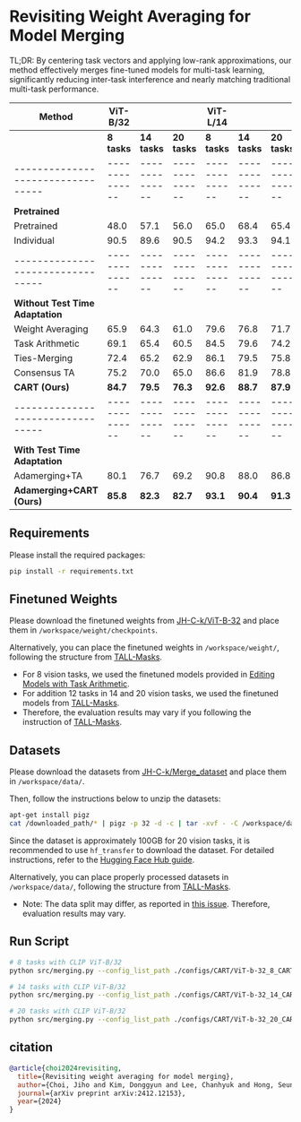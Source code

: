 # Revisiting Weight Averaging for Model Merging

TL;DR:  By centering task vectors and applying low-rank approximations, our method effectively merges fine-tuned models for multi-task learning, significantly reducing inter-task interference and nearly matching traditional multi-task performance.

| **Method**                      | **ViT-B/32** |              |              | **ViT-L/14** |              |              |
|---------------------------------|--------------|--------------|--------------|--------------|--------------|--------------|
|                                 | **8 tasks**  | **14 tasks** | **20 tasks** | **8 tasks**  | **14 tasks** | **20 tasks** |
|---------------------------------|--------------|--------------|--------------|--------------|--------------|--------------|
| **Pretrained**                  |              |              |              |              |              |              |
| Pretrained                      | 48.0         | 57.1         | 56.0         | 65.0         | 68.4         | 65.4         |
| Individual                      | 90.5         | 89.6         | 90.5         | 94.2         | 93.3         | 94.1         |
|---------------------------------|--------------|--------------|--------------|--------------|--------------|--------------|
| **Without Test Time Adaptation**|              |              |              |              |              |              |
| Weight Averaging                | 65.9         | 64.3         | 61.0         | 79.6         | 76.8         | 71.7         |
| Task Arithmetic                 | 69.1         | 65.4         | 60.5         | 84.5         | 79.6         | 74.2         |
| Ties-Merging                    | 72.4         | 65.2         | 62.9         | 86.1         | 79.5         | 75.8         |
| Consensus TA                    | 75.2         | 70.0         | 65.0         | 86.6         | 81.9         | 78.8         |
| **CART (Ours)**                 | **84.7**     | **79.5**     | **76.3**     | **92.6**     | **88.7**     | **87.9**     |
|---------------------------------|--------------|--------------|--------------|--------------|--------------|--------------|
| **With Test Time Adaptation**   |              |              |              |              |              |              |
| Adamerging+TA                   | 80.1         | 76.7         | 69.2         | 90.8         | 88.0         | 86.8         |
| **Adamerging+CART (Ours)**      | **85.8**     | **82.3**     | **82.7**     | **93.1**     | **90.4**     | **91.3**     |


## Requirements

Please install the required packages:
```bash
pip install -r requirements.txt
```

## Finetuned Weights

Please download the finetuned weights from [JH-C-k/ViT-B-32](https://huggingface.co/JH-C-k/ViT-B-32/tree/main) and place them in `/workspace/weight/checkpoints`.

Alternatively, you can place the finetuned weights in `/workspace/weight/`, following the structure from [TALL-Masks](https://github.com/nik-dim/tall_masks).

- For 8 vision tasks, we used the finetuned models provided in [Editing Models with Task Arithmetic](https://github.com/mlfoundations/task_vectors).
- For addition 12 tasks in 14 and 20 vision tasks, we used the finetuned models from [TALL-Masks](https://github.com/nik-dim/tall_masks).
- Therefore, the evaluation results may vary if you following the instruction of [TALL-Masks](https://github.com/nik-dim/tall_masks).

## Datasets

Please download the datasets from [JH-C-k/Merge_dataset](https://huggingface.co/datasets/JH-C-k/Merge_dataset) and place them in `/workspace/data/`.

Then, follow the instructions below to unzip the datasets:
```bash
apt-get install pigz
cat /downloaded_path/* | pigz -p 32 -d -c | tar -xvf - -C /workspace/data/
```

Since the dataset is approximately 100GB for 20 vision tasks, it is recommended to use `hf_transfer` to download the dataset. For detailed instructions, refer to the [Hugging Face Hub guide](https://huggingface.co/docs/huggingface_hub/guides/download).

Alternatively, you can place properly processed datasets in `/workspace/data/`, following the structure from [TALL-Masks](https://github.com/nik-dim/tall_masks).

- Note: The data split may differ, as reported in [this issue](https://github.com/nik-dim/tall_masks/issues/1). Therefore, evaluation results may vary.

## Run Script

```bash
# 8 tasks with CLIP ViT-B/32
python src/merging.py --config_list_path ./configs/CART/ViT-b-32_8_CART.yaml

# 14 tasks with CLIP ViT-B/32
python src/merging.py --config_list_path ./configs/CART/ViT-b-32_14_CART.yaml

# 20 tasks with CLIP ViT-B/32
python src/merging.py --config_list_path ./configs/CART/ViT-b-32_20_CART.yaml
```


## citation
```bibtex
@article{choi2024revisiting,
  title={Revisiting weight averaging for model merging},
  author={Choi, Jiho and Kim, Donggyun and Lee, Chanhyuk and Hong, Seunghoon},
  journal={arXiv preprint arXiv:2412.12153},
  year={2024}
}
```